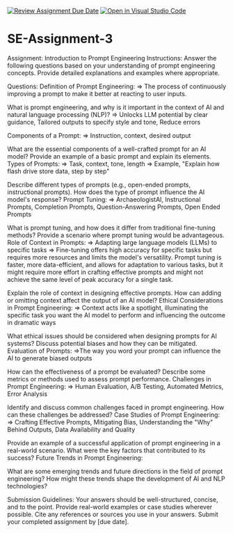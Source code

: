 [![Review Assignment Due Date](https://classroom.github.com/assets/deadline-readme-button-22041afd0340ce965d47ae6ef1cefeee28c7c493a6346c4f15d667ab976d596c.svg)](https://classroom.github.com/a/UpfcA4qp)
[![Open in Visual Studio Code](https://classroom.github.com/assets/open-in-vscode-2e0aaae1b6195c2367325f4f02e2d04e9abb55f0b24a779b69b11b9e10269abc.svg)](https://classroom.github.com/online_ide?assignment_repo_id=15289494&assignment_repo_type=AssignmentRepo)
# SE-Assignment-3
Assignment: Introduction to Prompt Engineering
Instructions:
Answer the following questions based on your understanding of prompt engineering concepts. Provide detailed explanations and examples where appropriate.

Questions:
Definition of Prompt Engineering:
=> The process of continuously improving a prompt to make it better at reacting to user inputs.

What is prompt engineering, and why is it important in the context of AI and natural language processing (NLP)?
=> Unlocks LLM potential by clear guidance, Tailored outputs to specify style and tone, Reduce errors

Components of a Prompt:
=> Instruction, context, desired output


What are the essential components of a well-crafted prompt for an AI model? Provide an example of a basic prompt and explain its elements.
Types of Prompts:
=> Task, context, tone, length
=> Example, "Explain how flash drive store data, step by step"

Describe different types of prompts (e.g., open-ended prompts, instructional prompts). How does the type of prompt influence the AI model's response?
Prompt Tuning:
=>  ArchaeologistAI, Instructional Prompts, Completion Prompts, Question-Answering Prompts, Open Ended Prompts

What is prompt tuning, and how does it differ from traditional fine-tuning methods? Provide a scenario where prompt tuning would be advantageous.
Role of Context in Prompts:
=> Adapting large language models (LLMs) to specific tasks
=> Fine-tuning offers high accuracy for specific tasks but requires more resources and limits the model's versatility. Prompt tuning is faster, more data-efficient, and allows for adaptation to various tasks, but it might require more effort in crafting effective prompts and might not achieve the same level of peak accuracy for a single task.

Explain the role of context in designing effective prompts. How can adding or omitting context affect the output of an AI model?
Ethical Considerations in Prompt Engineering:
=> Context acts like a spotlight, illuminating the specific task you want the AI model to perform and influencing the outcome in dramatic ways

What ethical issues should be considered when designing prompts for AI systems? Discuss potential biases and how they can be mitigated.
Evaluation of Prompts:
=>The way you word your prompt can influence the AI to generate biased outputs

How can the effectiveness of a prompt be evaluated? Describe some metrics or methods used to assess prompt performance.
Challenges in Prompt Engineering:
=> Human Evaluation, A/B Testing, Automated Metrics, Error Analysis

Identify and discuss common challenges faced in prompt engineering. How can these challenges be addressed?
Case Studies of Prompt Engineering:
=> Crafting Effective Prompts, Mitigating Bias, Understanding the "Why" Behind Outputs, Data Availability and Quality

Provide an example of a successful application of prompt engineering in a real-world scenario. What were the key factors that contributed to its success?
Future Trends in Prompt Engineering:

What are some emerging trends and future directions in the field of prompt engineering? How might these trends shape the development of AI and NLP technologies?


Submission Guidelines:
Your answers should be well-structured, concise, and to the point.
Provide real-world examples or case studies wherever possible.
Cite any references or sources you use in your answers.
Submit your completed assignment by [due date].
